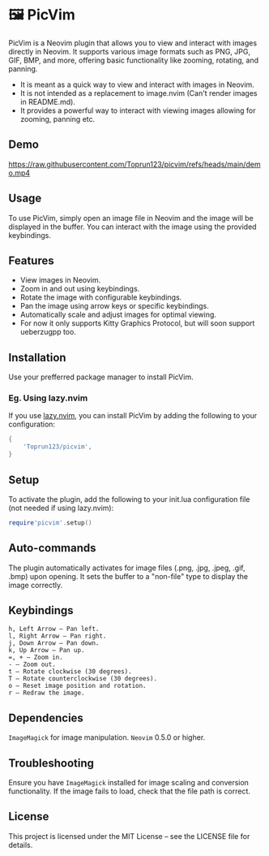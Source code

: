 # 🖼️ PicVim

PicVim is a Neovim plugin that allows you to view and interact with images directly in Neovim. It supports various image formats such as PNG, JPG, GIF, BMP, and more, offering basic functionality like zooming, rotating, and panning.

- It is meant as a quick way to view and interact with images in Neovim.
- It is not intended as a replacement to image.nvim (Can't render images in README.md).
- It provides a powerful way to interact with viewing images allowing for zooming, panning etc.

## Demo

https://raw.githubusercontent.com/Toprun123/picvim/refs/heads/main/demo.mp4

## Usage

To use PicVim, simply open an image file in Neovim and the image will be displayed in the buffer. You can interact with the image using the provided keybindings.

## Features

- View images in Neovim.
- Zoom in and out using keybindings.
- Rotate the image with configurable keybindings.
- Pan the image using arrow keys or specific keybindings.
- Automatically scale and adjust images for optimal viewing.
- For now it only supports Kitty Graphics Protocol, but will soon support ueberzugpp too.

## Installation

Use your prefferred package manager to install PicVim.

### Eg. Using lazy.nvim

If you use [lazy.nvim](https://github.com/folke/lazy.nvim), you can install PicVim by adding the following to your configuration:

```lua
{
    'Toprun123/picvim',
}
```

## Setup

To activate the plugin, add the following to your init.lua configuration file (not needed if using lazy.nvim):

```lua
require'picvim'.setup()
```

## Auto-commands

The plugin automatically activates for image files (.png, .jpg, .jpeg, .gif, .bmp) upon opening. It sets the buffer to a "non-file" type to display the image correctly.

## Keybindings

    h, Left Arrow – Pan left.
    l, Right Arrow – Pan right.
    j, Down Arrow – Pan down.
    k, Up Arrow – Pan up.
    =, + – Zoom in.
    - – Zoom out.
    t – Rotate clockwise (30 degrees).
    T – Rotate counterclockwise (30 degrees).
    o – Reset image position and rotation.
    r – Redraw the image.

## Dependencies

`ImageMagick` for image manipulation.
`Neovim` 0.5.0 or higher.

## Troubleshooting

Ensure you have `ImageMagick` installed for image scaling and conversion functionality.
If the image fails to load, check that the file path is correct.

## License

This project is licensed under the MIT License – see the LICENSE file for details.
